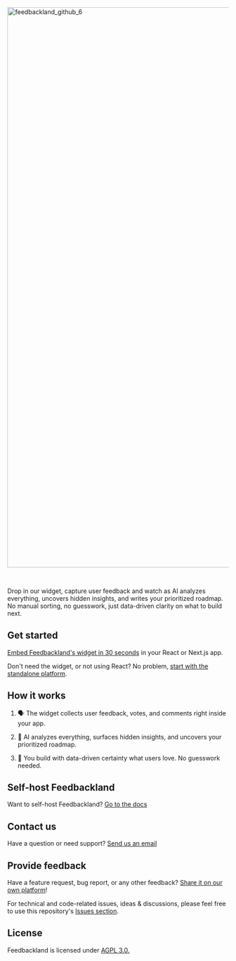 
<img width="2473" height="1274" alt="feedbackland_github_6" src="https://github.com/user-attachments/assets/6f42920a-9949-44e8-a907-92e9fd33f7a3" />

&nbsp;

Drop in our widget, capture user feedback and watch as AI analyzes everything, uncovers hidden insights, and writes your prioritized roadmap. No manual sorting, no guesswork, just data-driven clarity on what to build next.

## Get started

[Embed Feedbackland's widget in 30 seconds](https://www.feedbackland.com/#embed) in your React or Next.js app.

Don't need the widget, or not using React? No problem, [start with the standalone platform](https://get-started.feedbackland.com).

## How it works

1. 🗣️ The widget collects user feedback, votes, and comments right inside your app.

2. 🤖 AI analyzes everything, surfaces hidden insights, and uncovers your prioritized roadmap.

3. 🚀 You build with data-driven certainty what users love. No guesswork needed.

## Self-host Feedbackland

Want to self-host Feedbackland? [Go to the docs](https://github.com/feedbackland/feedbackland/blob/main/SELFHOSTING.md)

## Contact us

Have a question or need support? [Send us an email](mailto:hello@feedbackland.com)

## Provide feedback

Have a feature request, bug report, or any other feedback? [Share it on our own platform](https://dogfood.feedbackland.com)!

For technical and code-related issues, ideas & discussions, please feel free to use this repository's [Issues section](https://github.com/feedbackland/feedbackland/issues).

## License

Feedbackland is licensed under [AGPL 3.0.](https://github.com/feedbackland/feedbackland?tab=AGPL-3.0-1-ov-file)
